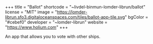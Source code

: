 +++
title = "Ballot"
shortcode = "~livdel-binmun-lomder-librun/ballot"
license = "MIT"
image = "https://lomder-librun.sfo3.digitaloceanspaces.com/tiles/ballot-app-tile.svg"
bgColor = "#cebef0"
developer = "~lomder-librun"
website = "https://www.holium.com"
+++

An app that allows you to vote with other ships.
